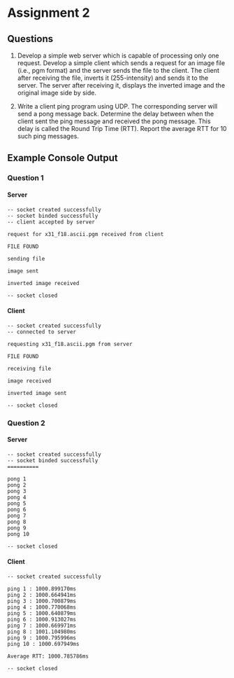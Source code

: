 # Assignment 2

## Questions

1. Develop a simple web server which is capable of processing only one request. Develop a simple client which sends a request for an image file (i.e., pgm format) and the server sends the file to the client. The client after receiving the file, inverts it (255-intensity) and sends it to the server. The server after receiving it, displays the inverted image and the original image side by side.

2. Write a client ping program using UDP. The corresponding server will send a pong message back. Determine the delay between when the client sent the ping message and received the pong message. This delay is called the Round Trip Time (RTT). Report the average RTT for 10 such ping messages.

## Example Console Output

### Question 1

#### Server

```
-- socket created successfully
-- socket binded successfully
-- client accepted by server

request for x31_f18.ascii.pgm received from client

FILE FOUND

sending file

image sent

inverted image received

-- socket closed
```

#### Client

```
-- socket created successfully
-- connected to server

requesting x31_f18.ascii.pgm from server

FILE FOUND

receiving file

image received

inverted image sent

-- socket closed
```

### Question 2

#### Server

```
-- socket created successfully
-- socket binded successfully
==========

pong 1
pong 2
pong 3
pong 4
pong 5
pong 6
pong 7
pong 8
pong 9
pong 10

-- socket closed
```

#### Client

```
-- socket created successfully

ping 1 : 1000.899170ms
ping 2 : 1000.664941ms
ping 3 : 1000.700879ms
ping 4 : 1000.770068ms
ping 5 : 1000.640879ms
ping 6 : 1000.913027ms
ping 7 : 1000.669971ms
ping 8 : 1001.104980ms
ping 9 : 1000.795996ms
ping 10 : 1000.697949ms

Average RTT: 1000.785786ms

-- socket closed
```
